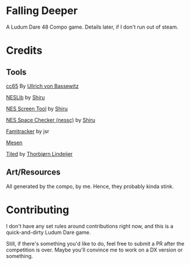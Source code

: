 # Falling Deeper

A Ludum Dare 48 Compo game. Details later, if I don't run out of steam.

# Credits

## Tools

[cc65](https://www.cc65.org/) By [Ullrich von Bassewitz](https://www.von-bassewitz.de/uz/)

[NESLib](http://shiru.untergrund.net/code.shtml) by [Shiru](http://shiru.untergrund.net/)

[NES Screen Tool](http://shiru.untergrund.net/software.shtml) by [Shiru](https://shiru.untergrund.net/)

[NES Space Checker (nessc)](http://shiru.untergrund.net/software.shtml) by [Shiru](http://shiru.untergrund.net/)

[Famitracker](http://famitracker.com/) by jsr

[Mesen](https://mesen.ca)

[Tiled](http://www.mapeditor.org/) by [Thorbjørn Lindeijer](https://github.com/bjorn)


## Art/Resources

All generated by the compo, by me. Hence, they probably kinda stink.

# Contributing

I don't have any set rules around contributions right now, and this is a quick-and-dirty Ludum Dare game.

Still, if there's something you'd like to do, feel free to submit a PR after the competition is over. 
Maybe you'll convince me to work on a DX version or something.
